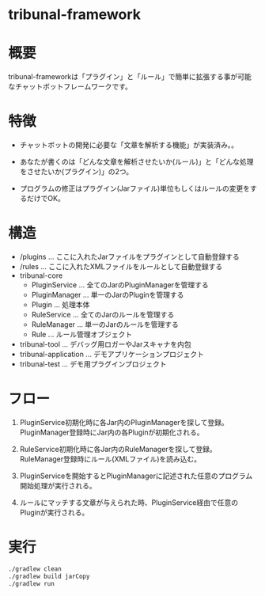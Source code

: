 # tribunal-framework

# 概要
tribunal-frameworkは「プラグイン」と「ルール」で簡単に拡張する事が可能なチャットボットフレームワークです。

# 特徴
- チャットボットの開発に必要な「文章を解析する機能」が実装済み。。

- あなたが書くのは「どんな文章を解析させたいか(ルール)」と「どんな処理をさせたいか(プラグイン)」の2つ。

- プログラムの修正はプラグイン(Jarファイル)単位もしくはルールの変更をするだけでOK。

# 構造
  - /plugins ... ここに入れたJarファイルをプラグインとして自動登録する
  - /rules ... ここに入れたXMLファイルをルールとして自動登録する
  - tribunal-core
    - PluginService ... 全てのJarのPluginManagerを管理する
    - PluginManager ... 単一のJarのPluginを管理する
    - Plugin ... 処理本体
    - RuleService ... 全てのJarのルールを管理する
    - RuleManager ... 単一のJarのルールを管理する
    - Rule ... ルール管理オブジェクト
  - tribunal-tool ... デバッグ用ロガーやJarスキャナを内包
  - tribunal-application ... デモアプリケーションプロジェクト
  - tribunal-test ... デモ用プラグインプロジェクト

# フロー
1. PluginService初期化時に各Jar内のPluginManagerを探して登録。  
PluginManager登録時にJar内の各Pluginが初期化される。  

2. RuleService初期化時に各Jar内のRuleManagerを探して登録。  
RuleManager登録時にルール(XMLファイル)を読み込む。  

3. PluginServiceを開始するとPluginManagerに記述された任意のプログラム開始処理が実行される。

4. ルールにマッチする文章が与えられた時、PluginService経由で任意のPluginが実行される。

# 実行
```bash
./gradlew clean
./gradlew build jarCopy
./gradlew run
```
